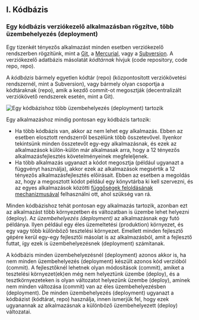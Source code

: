## I. Kódbázis
### Egy kódbázis verziókezelő alkalmazásban rögzítve, több üzembehelyezés (deployment)

Egy tizenkét tényezős alkalmazást minden esetben verziókezelő rendszerben rögzítünk, mint a [Git](http://git-scm.com/), a [Mercurial](https://www.mercurial-scm.org/), vagy a [Subversion](http://subversion.apache.org/). A verziókezelő adatbázis másolatát *kódtárnak* hívjuk (code repository, code repo, repo).

A *kódbázis* bármely egyetlen kódtár (repo) (központosított verziókövetési rendszernél, mint a Subversion), vagy bármely olyan csoportja a kódtáraknak (repo), amik a kezdő commit-ot megosztják (decentralizált verziókövető rendszerek esetén, mint a Git).

![Egy kódbázishoz több üzembehelyezés (deployment) tartozik](/images/codebase-deploys.png)

Egy alkalmazáshoz mindig pontosan egy kódbázis tartozik:

* Ha több kódbázis van, akkor az nem lehet egy alkalmazás. Ebben az esetben elosztott rendszerről beszélünk több összetevővel. Ilyenkor tekintsünk minden összetevőt egy-egy alkalmazásnak, és ezek az alkalmazások külön-külön már alkalmasak arra, hogy a 12 tényezős alkalmazásfejlesztés követelményeinek megfeleljenek.
* Ha több alkalmazás ugyanazt a kódot megosztja (például ugyanazt a függvényt használja), akkor ezek az alkalmazások megsértik a 12 tényezős alkalmazásfejlesztés előírásait. Ebben az esetben a megoldás az, hogy a megosztott kódot például egy könyvtárba ki kell szervezni, és az egyes alkalmazások közötti [függőségek feloldásának mechanizmusával](./dependencies) felhasználni ott, ahol szükség van rá.

Minden kódbázishoz tehát pontosan egy alkalmazás tartozik, azonban ezt az alkalmazást több környezetben és változatban is üzembe lehet helyezni (deploy). Az *üzembehelyezés (deployment)* az alkalmazásnak egy futó példánya. Ilyen például egy éles üzemeltetési (produktion) környezet, és egy vagy több különböző tesztelési környezet. Emellett minden fejlesztő gépére kerül egy-egy fejlesztői másolat is az alkalmazásból, amit a fejlesztő futtat, így ezek is üzembehelyezésnek (deployment) számítanak.

A kódbázis minden üzembehelyezésnél (deployment) azonos akkor is, ha nem minden üzembehelyezés (deployment) készült azonos kód verzióból (commit). A fejlesztőknél lehetnek olyan módosítások (commit), amiket a tesztelési környezet(ek)en még nem helyeztünk üzembe (deploy), és a tesztkörnyezeteken is olyan változatot helyezünk üzembe (deploy), aminek nem minden változása (commit) van az éles üzembehelyezésben (deployment). De minden üzembehelyezés (deployment) ugyanazt a kódbázist (kódtárat, repo) használja, innen ismerjük fel, hogy ezek ugyanannak az alkalmazásnak a különböző üzembehelyezett (deploy) változatai.
